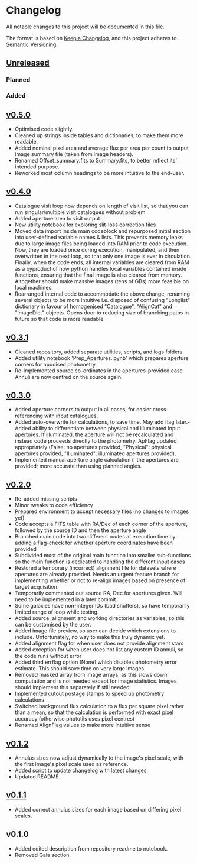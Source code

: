 # Changelog

All notable changes to this project will be documented in this file.

The format is based on [Keep a Changelog](https://keepachangelog.com/en/1.0.0/),
and this project adheres to [Semantic Versioning](https://semver.org/spec/v2.0.0.html).

## [Unreleased](https://github.com/ImaanBontle/apo-phot/commits/compare/v0.5.0...HEAD)

### Planned



### Added



## [v0.5.0](https://github.com/ImaanBontle/apo-phot/commits/compare/v0.4.0...v0.5.0)

- Optimised code slightly.
- Cleaned up strings inside tables and dictionaries, to make them more readable.
- Added nominal pixel area and average flux per area per count to output image summary file (taken from image headers).
- Renamed Offset_summary.fits to Summary.fits, to better reflect its' intended purpose.
- Reworked most column headings to be more intuitive to the end-user.

## [v0.4.0](https://github.com/ImaanBontle/apo-phot/commits/compare/v0.3.1...v0.4.0)

- Catalogue visit loop now depends on length of visit list, so that you can run singular/multiple visit catalogues without problem
- Added aperture area to visit output
- New utility notebook for exploring slit-loss correction files
- Moved data import inside main codeblock and repurposed initial section into user-defined variable names & lists. This prevents memory leaks due to large image files being loaded into RAM prior to code execution. Now, they are loaded once during execution, manipulated, and then overwritten in the next loop, so that only one image is ever in circulation. Finally, when the code ends, all internal variables are cleared from RAM as a byproduct of how python handles local variables contained inside functions, ensuring that the final image is also cleared from memory. Altogether should make massive images (tens of GBs) more feasible on local machines.
- Rearranged internal code to accommodate the above change, renaming several objects to be more intuitive i.e. disposed of confusing "Longlist" dictionary in favour of homogenised "Catalogue", "AlignCat" and "ImageDict" objects. Opens door to reducing size of branching paths in future so that code is more readable.

## [v0.3.1](https://github.com/ImaanBontle/apo-phot/commits/compare/v0.3.0...v0.3.1)

- Cleaned repository, added separate utilities, scripts, and logs folders.
- Added utility notebook 'Prep_Apertures.ipynb' which prepares aperture corners for apodised photometry.
- Re-implemented source co-ordinates in the apertures-provided case. Annuli are now centred on the source again.

## [v0.3.0](https://github.com/ImaanBontle/apo-phot/commits/compare/v0.2.0...v0.3.0)

- Added aperture corners to output in all cases, for easier cross-referencing with input catalogues.
- Added auto-overwrite for calculations, to save time. May add flag later.- Added ability to differentiate between physical and illuminated input apertures. If illuminated, the aperture will not be recalculated and instead code proceeds directly to the photometry. ApFlag updated appropriately (False: no apertures provided, "Physical": physical apertures provided, "Illuminated": illuminated apertures provided).
- Implemented manual aperture angle calculation if the apertures are provided; more accurate than using planned angles.

## [v0.2.0](https://github.com/ImaanBontle/apo-phot/commits/compare/v0.1.2...v0.2.0)

- Re-added missing scripts
- Minor tweaks to code efficiency
- Prepared environment to accept necessary files (no changes to images yet)
- Code accepts a FITS table with RA/Dec of each corner of the aperture, followed by the source ID and then the aperture angle
- Branched main code into two different routes at execution time by adding a flag-check for whether aperture coordinates have been provided
- Subdivided most of the original main function into smaller sub-functions so the main function is dedicated to handling the different input cases
- Restored a temporary (incorrect) alignment file for datasets where apertures are already provided. Needs an urgent feature branch for implementing whether or not to re-align images based on presence of target acquisition.
- Temporarily commented out source RA, Dec for apertures given. Will need to be implemented in a later commit.
- Some galaxies have non-integer IDs (bad shutters), so have temporarily limited range of loop while testing.
- Added source, alignment and working directories as variables, so this can be customised by the user.
- Added image file preview, so user can decide which extensions to include. Unfortunately, no way to make this truly dynamic yet.
- Added alignment flag for when user does not provide alignment stars
- Added exception for when user does not list any custom ID annuli, so the code runs without error
- Added third errflag option (None) which disables photometry error estimate. This should save time on very large images.
- Removed masked array from image arrays, as this slows down computation and is not needed except for image statistics. Images should implement this separately if still needed
- Implemented cutout postage stamps to speed up photometry calculations
- Switched background flux calculation to a flux per square pixel rather than a mean, so that the calculation is performed with exact pixel accuracy (otherwise photutils uses pixel centres)
- Renamed AlignFlag values to make more intuitive sense

## [v0.1.2](https://github.com/ImaanBontle/apo-phot/commits/compare/v0.1.1...v0.1.2)

- Annulus sizes now adjust dynamically to the image's pixel scale, with the first image's pixel scale used as reference.
- Added script to update changelog with latest changes.
- Updated README.

## [v0.1.1](https://github.com/ImaanBontle/apo-phot/commits/compare/v0.1.0...v0.1.1)

- Added correct annulus sizes for each image based on differing pixel scales.

## v0.1.0

- Added edited description from repository readme to notebook.
- Removed Gaia section.
